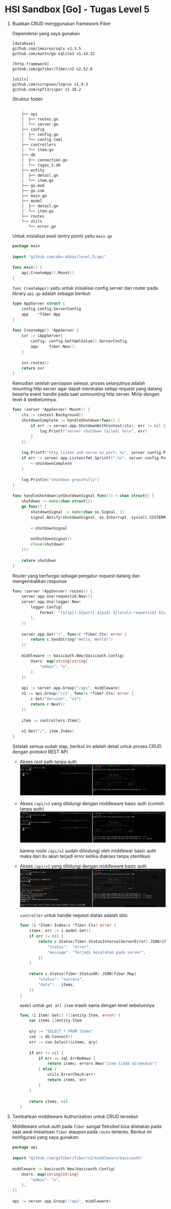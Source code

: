 # HSI Sandbox [Go] - Tugas Level 5

1. Buatkan CRUD menggunakan framework Fiber

    Dependensi yang saya gunakan
    ```
    [database]
    github.com/jmoiron/sqlx v1.3.5
	github.com/mattn/go-sqlite3 v1.14.22

	[http-framework]
	github.com/gofiber/fiber/v2 v2.52.0

	[utils]
	github.com/sirupsen/logrus v1.9.3
	github.com/spf13/viper v1.18.2
    ```

    Struktur folder
    ```
        .
        ├── api
        │  ├── routes.go
        │  └── server.go
        ├── config
        │  ├── config.go
        │  └── config.toml
        ├── controllers
        │  └── item.go
        ├── db
        │  ├── connection.go
        │  └── tugas_5.db
        ├── entity
        │  ├── detail.go
        │  └── item.go
        ├── go.mod
        ├── go.sum
        ├── main.go
        ├── model
        │  ├── detail.go
        │  └── item.go
        ├── routes
        └── utils
           └── error.go

    ```

    Untuk inisialisai awal (entry point) yaitu `main.go`
    ```go
    package main

    import "github.com/abu-abbas/level_5/api"

    func main() {
    	api.CreateApp().Mount()
    }
    ```

    `func CreateApp()` yaitu untuk inisialisai config server dan router pada library `api.go` adalah sebagai berikut:
    ```go
    type AppServer struct {
    	config config.ServerConfig
    	app    *fiber.App
    }

    func CreateApp() *AppServer {
    	svr := &AppServer{
    		config: config.GetYamlValue().ServerConfig,
    		app:    fiber.New(),
    	}

    	svr.routes()
    	return svr
    }
    ```

    Kemudian setelah persiapan selesai, proses selanjutnya adalah mounting http server agar dapat membalas setiap request yang datang beserta event handle pada saat unmounting http server. Mirip dengan level 4 seebelumnya.
    ```go
    func (server *AppServer) Mount() {
    	ctx := context.Background()
    	shutdownComplete := handleShutdown(func() {
    		if err := server.app.ShutdownWithContext(ctx); err != nil {
    			log.Printf("server shutdown failed: %v\n", err)
    		}
    	})

    	log.Printf("http listen and serve on port: %s", server.config.Port)
    	if err := server.app.Listen(fmt.Sprintf(":%s", server.config.Port)); err == http.ErrServerClosed {
    		<-shutdownComplete
    	}

    	log.Println("shutdown gracefully")
    }

    func handleShutdown(onShutdownSignal func()) <-chan struct{} {
    	shutdown := make(chan struct{})
    	go func() {
    		shutdownSignal := make(chan os.Signal, 1)
    		signal.Notify(shutdownSignal, os.Interrupt, syscall.SIGTERM)

    		<-shutdownSignal

    		onShutdownSignal()
    		close(shutdown)
    	}()

    	return shutdown
    }
    ```

    Router yang berfungsi sebagai pengatur request datang dan mengembalikan response
    ```go
    func (server *AppServer) routes() {
    	server.app.Use(requestid.New())
    	server.app.Use(logger.New(
    		logger.Config{
    			Format: "[${ip}]:${port} ${pid} ${locals:requestid} ${status} - ${method} ${path}\n",
    		},
    	))

    	server.app.Get("/", func(c *fiber.Ctx) error {
    		return c.SendString("Hello, World!")
    	})

    	middleware := basicauth.New(basicauth.Config{
    		Users: map[string]string{
    			"admin": "x",
    		},
    	})

    	api := server.app.Group("/api", middleware)
    	v1 := api.Group("/v1", func(c *fiber.Ctx) error {
    		c.Set("Version", "v1")
    		return c.Next()
    	})

    	item := controllers.Item{}

    	v1.Get("/", item.Index)
    }
    ```

    Setelah semua sudah siap, berikut ini adalah detail untuk proses CRUD dengan protokol REST API
    * Akses root path tanpa auth
    ![Root access tanpa auth](https://github.com/abu-abbas/HSI.sandbox/blob/main/go/tugas/level_5/snapshot/unprotected_route.png?raw=true)


    * Akses `/api/v1` yang dilidungi dengan middleware basic auth (contoh tanpa auth)
    ![Tanpa Auth](https://github.com/abu-abbas/HSI.sandbox/blob/main/go/tugas/level_5/snapshot/protected_route_1.png?raw=true)

        karena route `/api/v1` sudah dilindungi oleh middlewar basic auth maka dari itu akan terjadi error ketika diakses tanpa otentikasi


    * Akses `/api/v1` yang dilidungi dengan middleware basic auth
    ![Get All Items](https://github.com/abu-abbas/HSI.sandbox/blob/main/go/tugas/level_5/snapshot/protected_route_2.png?raw=true)

        `controller` untuk handle request diatas adalah sbb:
        ```go
        func (i *Item) Index(c *fiber.Ctx) error {
        	items, err := i.model.Get()
        	if err != nil {
        		return c.Status(fiber.StatusInternalServerError).JSON(&fiber.Map{
        			"status":  "error",
        			"message": "Terjadi kesalahan pada server",
        		})
        	}

        	return c.Status(fiber.StatusOK).JSON(fiber.Map{
        		"status": "success",
        		"data":   items,
        	})
        }
        ```

        `model` untuk `get all item` masih sama dengan level sebelumnya
        ```go
        func (i Item) Get() ([]entity.Item, error) {
        	var items []entity.Item

        	qry := "SELECT * FROM items"
        	con := db.Connect()
        	err := con.Select(&items, qry)

        	if err != nil {
        		if err == sql.ErrNoRows {
        			return items, errors.New("item tidak ditemukan")
        		} else {
        			utils.ErrorCheck(err)
        			return items, err
        		}
        	}

        	return items, nil
        }
        ```

2. Tambahkan middleware Authorization untuk CRUD tersebut

    Middleware untuk auth pada `fiber` sangat fleksibel bisa diletakan pada saat awal inisialisasi `fiber` ataupun pada `route` tertentu. Berikut ini konfigurasi yang saya gunakan:
    ```go
    package api

    import "github.com/gofiber/fiber/v2/middleware/basicauth"

    middleware := basicauth.New(basicauth.Config{
		Users: map[string]string{
			"admin": "x",
		},
	})

	api := server.app.Group("/api", middleware)
    ```

